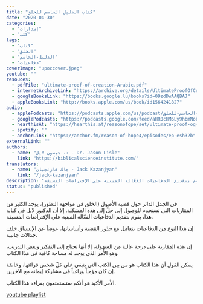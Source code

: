```yaml
---
title: "كتاب الدليل الحاسم للخلق"
date: "2020-04-30"
categories:
  - "إصدارات"
  - "كتب"
tags:
  - "كتاب"
  - "الخلق"
  - "الدليل-الحاسم"
  - "دفاعيات"
coverImage: "upoccover.jpeg"
youtube: ""
resouces:
  - pdfFile: "ultimate-proof-of-creation-Arabic.pdf"
  - internetArchiveLink: "https://archive.org/details/UltimateProofOfCreationArabic/ultimate%20proof%20of%20creation%20Arabic%20PDF"
  - googleBooksLink: "https://books.google.lu/books?id=09zdDwAAQBAJ"
  - appleBooksLink: "http://books.apple.com/us/book/id1564241827"
audio:
  - applePodcasts: "https://podcasts.apple.com/us/podcast/الدليل-الحاسم-للخلق/id1547845596"
  - googlePodcasts: "https://podcasts.google.com/feed/aHR0cHM6Ly9hbmNob3IuZm0vcy81MTVjMjljNC9wb2RjYXN0L3Jzcw/episode/ZTI2YWNjYzgtZGRkMi00YmIxLThiNmMtZGQ1NDNhZWUyMmZm?sa=X&ved=0CAIQuIEEahcKEwjoqKXIm57wAhUAAAAAHQAAAAAQCA"
  - hearthisAt: "https://hearthis.at/reasonofope/set/ultimate-proof-og-creation-arabic/"
  - spotify: ""
  - anchorLink: "https://anchor.fm/reason-of-hope4/episodes/ep-esh32b"
externalLink: ""
authors:
  - name: "د. جيسون لايل - Dr. Jason Lisle"
    link: "https://biblicalscienceinstitute.com/"
translators:
  - name: "جاك قازنجيان - Jack Kazanjyan"
    link: "/jack-kazanjyan"
description: "في الجدل الدائر حول قضية الأصول (الخلق في مواجهة التطور)، يوجد الكثير من المقاربات التي تستخدم للوصول إلى حلٍّ إلى هذه المشكلة. إلا أن الدكتور لايل في كتابه هذا، يقوم بتقديم الدفاعيات الفعّالة المبنية على الإفتراضات المسبقة."
status: "published"
---
```


في الجدل الدائر حول قضية الأصول (الخلق في مواجهة التطور)، يوجد الكثير من المقاربات التي تستخدم للوصول إلى حلٍّ إلى هذه المشكلة. إلا أن الدكتور لايل في كتابه هذا، يقوم بتقديم الدفاعيات الفعّالة المبنية على الإفتراضات المسبقة.

إن هذا النوع من الدفاعيات يتعامل مع جذور القضية وأساساتها، عوضاً عن الإنسياق خلف جدالات جانبية.

إن هذه المقاربة على درجة عالية من السهولة، إلا أنها تحتاج إلى التفكير وبعض التدريب، وهو الأمر الذي يوجد له مساحة كافية في هذا الكتاب.

يمكن القول أن هذا الكتاب هو من بين الكتب التي ينبغي على كلّ شخص قرائتها، وخاصّة إن كان مؤمناً وراغباً في مشاركة إيمانه مع الآخرين.

الأمر الأكيد هو أنكم ستستمتعون بقراءة هذا الكتاب.

[youtube playlist](https://www.youtube.com/playlist?list=PLlToIY3-KqMD7bDJXJFzlvRdTwyNZC_RO)
